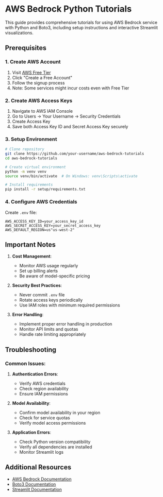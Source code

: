 # AWS Bedrock Python Tutorials

This guide provides comprehensive tutorials for using AWS Bedrock service with Python and Boto3, including setup instructions and interactive Streamlit visualizations.

## Prerequisites

### 1. Create AWS Account
1. Visit [AWS Free Tier](https://aws.amazon.com/free/)
2. Click "Create a Free Account"
3. Follow the signup process
4. Note: Some services might incur costs even with Free Tier

### 2. Create AWS Access Keys
1. Navigate to AWS IAM Console
2. Go to Users → Your Username → Security Credentials
3. Create Access Key
4. Save both Access Key ID and Secret Access Key securely

### 3. Setup Environment

```bash
# Clone repository
git clone https://github.com/your-username/aws-bedrock-tutorials
cd aws-bedrock-tutorials

# Create virtual environment
python -m venv venv
source venv/bin/activate  # On Windows: venv\Scripts\activate

# Install requirements
pip install -r setup/requirements.txt
```


### 4. Configure AWS Credentials

Create `.env` file:
```env
AWS_ACCESS_KEY_ID=your_access_key_id
AWS_SECRET_ACCESS_KEY=your_secret_access_key
AWS_DEFAULT_REGION=us"us-west-2"
```

## Important Notes

1. **Cost Management**: 
   - Monitor AWS usage regularly
   - Set up billing alerts
   - Be aware of model-specific pricing

2. **Security Best Practices**:
   - Never commit `.env` file
   - Rotate access keys periodically
   - Use IAM roles with minimum required permissions

3. **Error Handling**:
   - Implement proper error handling in production
   - Monitor API limits and quotas
   - Handle rate limiting appropriately

## Troubleshooting

### Common Issues:

1. **Authentication Errors**:
   - Verify AWS credentials
   - Check region availability
   - Ensure IAM permissions

2. **Model Availability**:
   - Confirm model availability in your region
   - Check for service quotas
   - Verify model access permissions

3. **Application Errors**:
   - Check Python version compatibility
   - Verify all dependencies are installed
   - Monitor Streamlit logs

## Additional Resources

- [AWS Bedrock Documentation](https://docs.aws.amazon.com/bedrock/)
- [Boto3 Documentation](https://boto3.amazonaws.com/v1/documentation/api/latest/index.html)
- [Streamlit Documentation](https://docs.streamlit.io/)